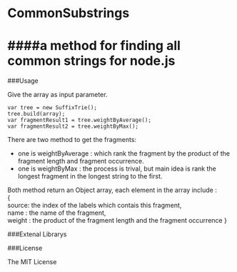 CommonSubstrings
================

####a method for finding all common strings for node.js
===
###Usage

Give the array as input parameter.

    var tree = new SuffixTrie();
    tree.build(array);
    var fragmentResult1 = tree.weightByAverage();
    var fragmentResult2 = tree.weightByMax();

There are two method to get the fragments:
- one is weightByAverage : which rank the fragment by the product of the fragment length and fragment occurrence.
- one is weightByMax : the process is trival, but main idea is rank the longest fragment in the longest string to the first.

Both method return an Object array, each element in the array include :   
  {   
    source: the index of the labels which contais this fragment,    
    name : the name of the fragment,        
    weight : the product of the fragment length and the fragment occurrence 
  }

###Extenal Librarys

###License

The MIT License
